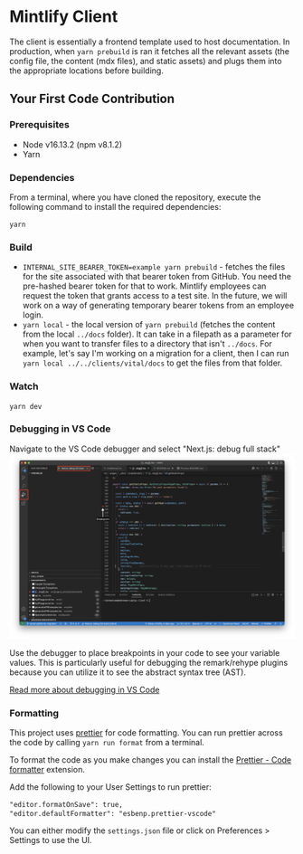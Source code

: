 # Mintlify Client

The client is essentially a frontend template used to host documentation. In production, when `yarn prebuild` is ran it fetches all the relevant assets (the config file, the content (mdx files), and static assets) and plugs them into the appropriate locations before building.

## Your First Code Contribution

### Prerequisites

- Node v16.13.2 (npm v8.1.2)
- Yarn

### Dependencies

From a terminal, where you have cloned the repository, execute the following command to install the required dependencies:

```
yarn
```

### Build

- `INTERNAL_SITE_BEARER_TOKEN=example yarn prebuild` - fetches the files for the site associated with that bearer token from GitHub. You need the pre-hashed bearer token for that to work. Mintlify employees can request the token that grants access to a test site. In the future, we will work on a way of generating temporary bearer tokens from an employee login.
- `yarn local` - the local version of `yarn prebuild` (fetches the content from the local `../docs` folder). It can take in a filepath as a parameter for when you want to transfer files to a directory that isn't `../docs`. For example, let's say I'm working on a migration for a client, then I can run `yarn local ../../clients/vital/docs` to get the files from that folder.

### Watch

```
yarn dev
```

### Debugging in VS Code

Navigate to the VS Code debugger and select "Next.js: debug full stack"
![Next.js debugger in VS Code](./static/debugging-next.png)

Use the debugger to place breakpoints in your code to see your variable values. This is particularly useful for debugging the remark/rehype plugins because you can utilize it to see the abstract syntax tree (AST).

[Read more about debugging in VS Code](https://code.visualstudio.com/docs/editor/debugging)

### Formatting

This project uses [prettier](https://prettier.io/) for code formatting. You can run prettier across the code by calling `yarn run format` from a terminal.

To format the code as you make changes you can install the [Prettier - Code formatter](https://marketplace.visualstudio.com/items/esbenp.prettier-vscode) extension.

Add the following to your User Settings to run prettier:

```
"editor.formatOnSave": true,
"editor.defaultFormatter": "esbenp.prettier-vscode"
```

You can either modify the `settings.json` file or click on Preferences > Settings to use the UI.
